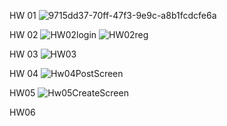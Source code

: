 HW 01
![9715dd37-70ff-47f3-9e9c-a8b1fcdcfe6a](https://user-images.githubusercontent.com/102535915/203395908-d0b2afde-0a7e-4592-aed9-78119ec1cc5e.jpg)

HW 02
![HW02login](https://user-images.githubusercontent.com/102535915/204680063-62ac0f0a-09b1-4f5a-add0-7328f30f9319.jpg)
![HW02reg](https://user-images.githubusercontent.com/102535915/204680068-7f2024b1-b3dc-4719-84c0-8e62719103c7.jpg)

HW 03
![HW03](https://user-images.githubusercontent.com/102535915/204964419-35affd4f-a16d-4100-bfbf-41830034b2f2.jpg)

HW 04
![Hw04PostScreen](https://user-images.githubusercontent.com/102535915/204998605-015e1d51-6d36-4ee2-96e1-d705ce9eb562.jpg)

HW05
![Hw05CreateScreen](https://user-images.githubusercontent.com/102535915/205254611-bbd98681-5290-4c04-8b51-a2c178b98524.jpg)

HW06
